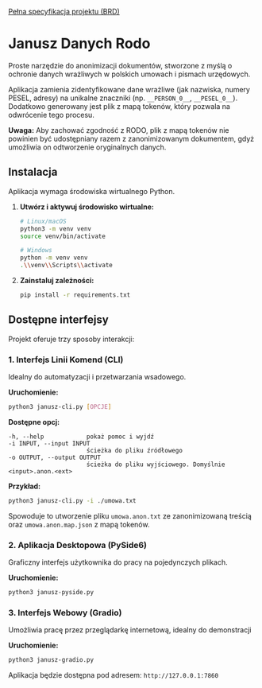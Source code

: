 [Pełna specyfikacja projektu (BRD)](resources/readme-BRD.md)

# Janusz Danych Rodo

Proste narzędzie do anonimizacji dokumentów, stworzone z myślą o ochronie danych wrażliwych w polskich umowach i pismach urzędowych.

Aplikacja zamienia zidentyfikowane dane wrażliwe (jak nazwiska, numery PESEL, adresy) na unikalne znaczniki (np. `__PERSON_0__`, `__PESEL_0__`). Dodatkowo generowany jest plik z mapą tokenów, który pozwala na odwrócenie tego procesu.

**Uwaga:** Aby zachować zgodność z RODO, plik z mapą tokenów nie powinien być udostępniany razem z zanonimizowanym dokumentem, gdyż umożliwia on odtworzenie oryginalnych danych.

## Instalacja

Aplikacja wymaga środowiska wirtualnego Python.

1.  **Utwórz i aktywuj środowisko wirtualne:**
    ```bash
    # Linux/macOS
    python3 -m venv venv
    source venv/bin/activate

    # Windows
    python -m venv venv
    .\\venv\\Scripts\\activate
    ```

2.  **Zainstaluj zależności:**
    ```bash
    pip install -r requirements.txt
    ```

## Dostępne interfejsy

Projekt oferuje trzy sposoby interakcji:

### 1. Interfejs Linii Komend (CLI)

Idealny do automatyzacji i przetwarzania wsadowego.

**Uruchomienie:**
```bash
python3 janusz-cli.py [OPCJE]
```

**Dostępne opcj:**
```
-h, --help            pokaż pomoc i wyjdź
-i INPUT, --input INPUT
                      ścieżka do pliku źródłowego
-o OUTPUT, --output OUTPUT
                      ścieżka do pliku wyjściowego. Domyślnie <input>.anon.<ext>
```

**Przykład:**
```bash
python3 janusz-cli.py -i ./umowa.txt
```
Spowoduje to utworzenie pliku `umowa.anon.txt` ze zanonimizowaną treścią oraz `umowa.anon.map.json` z mapą tokenów.


### 2. Aplikacja Desktopowa (PySide6)

Graficzny interfejs użytkownika do pracy na pojedynczych plikach.

**Uruchomienie:**
```bash
python3 janusz-pyside.py
```

### 3. Interfejs Webowy (Gradio)

Umożliwia pracę przez przeglądarkę internetową, idealny do demonstracji

**Uruchomienie:**
```bash
python3 janusz-gradio.py
```
Aplikacja będzie dostępna pod adresem: `http://127.0.0.1:7860`